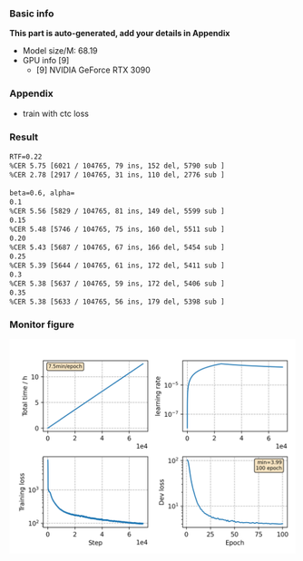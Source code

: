 ### Basic info

**This part is auto-generated, add your details in Appendix**

* Model size/M: 68.19
* GPU info \[9\]
  * \[9\] NVIDIA GeForce RTX 3090

### Appendix

* train with ctc loss

### Result
```
RTF=0.22
%CER 5.75 [6021 / 104765, 79 ins, 152 del, 5790 sub ]
%CER 2.78 [2917 / 104765, 31 ins, 110 del, 2776 sub ]

beta=0.6, alpha=
0.1
%CER 5.56 [5829 / 104765, 81 ins, 149 del, 5599 sub ]
0.15
%CER 5.48 [5746 / 104765, 75 ins, 160 del, 5511 sub ]
0.20
%CER 5.43 [5687 / 104765, 67 ins, 166 del, 5454 sub ]
0.25
%CER 5.39 [5644 / 104765, 61 ins, 172 del, 5411 sub ]
0.3
%CER 5.38 [5637 / 104765, 59 ins, 172 del, 5406 sub ]
0.35
%CER 5.38 [5633 / 104765, 56 ins, 179 del, 5398 sub ]

```

### Monitor figure
![monitor](./monitor.png)
